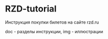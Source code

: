 # RZD-tutorial
Инструкция покупки билетов на сайте rzd.ru

doc - разделы инструкции, img - иллюстрации
